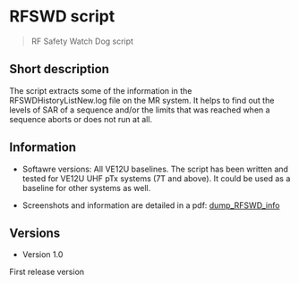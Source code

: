 # RFSWD script
> RF Safety Watch Dog script

## Short description

The script extracts some of the information in the RFSWDHistoryListNew.log file on the MR system. It helps to find out the levels of SAR of a sequence and/or the limits that was reached when a sequence aborts or does not run at all.

## Information

- Softawre versions: All VE12U baselines. The script has been written and tested for VE12U UHF pTx systems (7T and above). It could be used as a baseline for other systems as well.

- Screenshots and information are detailed in a pdf: [dump_RFSWD_info](https://github.com/FranckMauconduit/MRI-packages-siemens/blob/main/RFSWD_script/dump_RFSWD_info.pdf)

## Versions

- Version 1.0

First release version